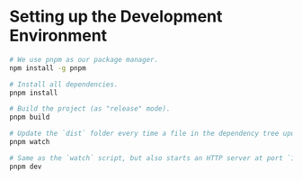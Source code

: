 # Setting up the Development Environment

```bash
# We use pnpm as our package manager.
npm install -g pnpm
```

```bash
# Install all dependencies.
pnpm install

# Build the project (as "release" mode).
pnpm build

# Update the `dist` folder every time a file in the dependency tree updates.
pnpm watch

# Same as the `watch` script, but also starts an HTTP server at port `1234` for convenience.
pnpm dev
```
